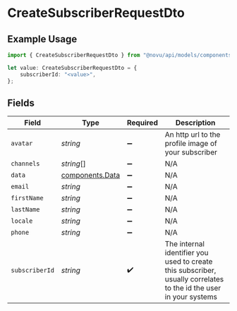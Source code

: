 # CreateSubscriberRequestDto

## Example Usage

```typescript
import { CreateSubscriberRequestDto } from "@novu/api/models/components";

let value: CreateSubscriberRequestDto = {
    subscriberId: "<value>",
};
```

## Fields

| Field                                                                                                             | Type                                                                                                              | Required                                                                                                          | Description                                                                                                       |
| ----------------------------------------------------------------------------------------------------------------- | ----------------------------------------------------------------------------------------------------------------- | ----------------------------------------------------------------------------------------------------------------- | ----------------------------------------------------------------------------------------------------------------- |
| `avatar`                                                                                                          | *string*                                                                                                          | :heavy_minus_sign:                                                                                                | An http url to the profile image of your subscriber                                                               |
| `channels`                                                                                                        | *string*[]                                                                                                        | :heavy_minus_sign:                                                                                                | N/A                                                                                                               |
| `data`                                                                                                            | [components.Data](../../models/components/data.md)                                                                | :heavy_minus_sign:                                                                                                | N/A                                                                                                               |
| `email`                                                                                                           | *string*                                                                                                          | :heavy_minus_sign:                                                                                                | N/A                                                                                                               |
| `firstName`                                                                                                       | *string*                                                                                                          | :heavy_minus_sign:                                                                                                | N/A                                                                                                               |
| `lastName`                                                                                                        | *string*                                                                                                          | :heavy_minus_sign:                                                                                                | N/A                                                                                                               |
| `locale`                                                                                                          | *string*                                                                                                          | :heavy_minus_sign:                                                                                                | N/A                                                                                                               |
| `phone`                                                                                                           | *string*                                                                                                          | :heavy_minus_sign:                                                                                                | N/A                                                                                                               |
| `subscriberId`                                                                                                    | *string*                                                                                                          | :heavy_check_mark:                                                                                                | The internal identifier you used to create this subscriber, usually correlates to the id the user in your systems |
